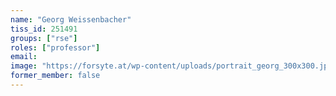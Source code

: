 ```yaml
---
name: "Georg Weissenbacher"
tiss_id: 251491
groups: ["rse"]
roles: ["professor"]
email:
image: "https://forsyte.at/wp-content/uploads/portrait_georg_300x300.jpg"
former_member: false
---
```


<!--
Your custom content goes here.
-->